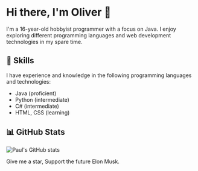 # Hi there, I'm Oliver 👋

I'm a 16-year-old hobbyist programmer with a focus on Java. I enjoy exploring different programming languages and web development technologies in my spare time.

## 🌱 Skills

I have experience and knowledge in the following programming languages and technologies:

- Java (proficient)
- Python (intermediate)
- C# (intermediate)
- HTML, CSS (learning)

## 📊 GitHub Stats

![Paul's GitHub stats](https://github-readme-stats.vercel.app/api?username=DeStRuC69&show_icons=true&theme=radical)

Give me a star, Support the future Elon Musk.
